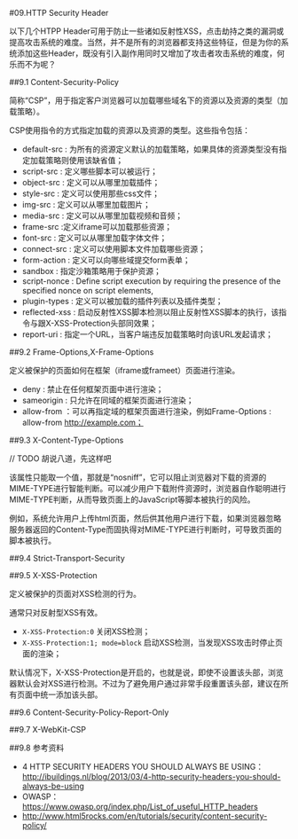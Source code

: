 #09.HTTP Security Header

  以下几个HTPP Header可用于防止一些诸如反射性XSS，点击劫持之类的漏洞或提高攻击系统的难度。当然，并不是所有的浏览器都支持这些特征，但是为你的系统添加这些Header，既没有引入副作用同时又增加了攻击者攻击系统的难度，何乐而不为呢？

##9.1 Content-Security-Policy

  简称“CSP”，用于指定客户浏览器可以加载哪些域名下的资源以及资源的类型（加载策略）。
  
  CSP使用指令的方式指定加载的资源以及资源的类型。这些指令包括：
  
  * default-src : 为所有的资源定义默认的加载策略，如果具体的资源类型没有指定加载策略则使用该缺省值；
  * script-src : 定义哪些脚本可以被运行；
  * object-src : 定义可以从哪里加载插件；
  * style-src : 定义可以使用那些css文件；
  * img-src : 定义可以从哪里加载图片；
  * media-src : 定义可以从哪里加载视频和音频；
  * frame-src :定义iframe可以加载那些资源；
  * font-src : 定义可以从哪里加载字体文件；
  * connect-src : 定义可以使用脚本文件加载哪些资源；
  * form-action : 定义可以向哪些域提交form表单；
  * sandbox : 指定沙箱策略用于保护资源；
  * script-nonce : Define script execution by requiring the presence of the specified nonce on script elements,
  * plugin-types : 定义可以被加载的插件列表以及插件类型；
  * reflected-xss : 启动反射性XSS脚本检测以阻止反射性XSS脚本的执行，该指令与跟X-XSS-Protection头部同效果；
  * report-uri : 指定一个URL，当客户端违反加载策略时向该URL发起请求；

##9.2 Frame-Options,X-Frame-Options
  
  定义被保护的页面如何在框架（iframe或frameet）页面进行渲染。
  
  * deny : 禁止在任何框架页面中进行渲染；
  * sameorigin : 只允许在同域的框架页面进行渲染；
  * allow-from ：可以再指定域的框架页面进行渲染，例如Frame-Options : allow-from http://example.com；

##9.3 X-Content-Type-Options

  // TODO 胡说八道，先这样吧
  
  该属性只能取一个值，那就是“nosniff”，它可以阻止浏览器对下载的资源的MIME-TYPE进行智能判断。可以减少用户下载附件资源时，浏览器自作聪明进行MIME-TYPE判断，从而导致页面上的JavaScript等脚本被执行的风险。
  
  例如，系统允许用户上传html页面，然后供其他用户进行下载，如果浏览器忽略服务器返回的Content-Type而固执得对MIME-TYPE进行判断时，可导致页面的脚本被执行。

##9.4 Strict-Transport-Security

##9.5 X-XSS-Protection

  定义被保护的页面对XSS检测的行为。
  
  通常只对反射型XSS有效。
  
  * `X-XSS-Protection:0` 关闭XSS检测；
  * `X-XSS-Protection:1; mode=block` 启动XSS检测，当发现XSS攻击时停止页面的渲染；
  
  默认情况下，X-XSS-Protection是开启的，也就是说，即使不设置该头部，浏览器默认会对XSS进行检测。不过为了避免用户通过非常手段重置该头部，建议在所有页面中统一添加该头部。

##9.6 Content-Security-Policy-Report-Only

##9.7 X-WebKit-CSP

##9.8 参考资料
 * 4 HTTP SECURITY HEADERS YOU SHOULD ALWAYS BE USING：http://ibuildings.nl/blog/2013/03/4-http-security-headers-you-should-always-be-using
 * OWASP：https://www.owasp.org/index.php/List_of_useful_HTTP_headers
 * http://www.html5rocks.com/en/tutorials/security/content-security-policy/
